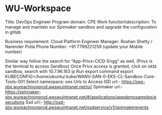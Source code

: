 # WU-Workspace

Title: DevOps Engineer
Program domain: CPE
Work function\description: To manage and maintain our Spinnaker sandbox and upgrade the configuration in gitlab 

Business requirement: Cloud Platform Engineer
Manager: Roshan Shetty / Narender Potla
Phone Number: +91 7799221259 (update your Mobile number)




Similar way follow the search for “App-Privx-CICD-Engg” as well, (Privx is the terminal to access Sandbox)
Once Privx access is granted, click on okta sandbox, search with 10.7.96.183 ip
Run export command
            export KUBECONFIG=/home/ubuntu/.kube/WANV-SAN-0-EKS-CL-Sandbox-Core-Tools-001
            Select namespace: oes
Urls to Access
ISD url:- https://oes-sbx.wureachnonprod.awswuintranet.net/ui/
Spinnaker url:- https://spinnaker-sbx.wureachnonprod.awswuintranet.net/#/applications/appdemosamples/executions
Ssd url:- http://ssd-sbx.wureachnonprod.awswuintranet.net/ssdservice/v1/spinnakerevents
